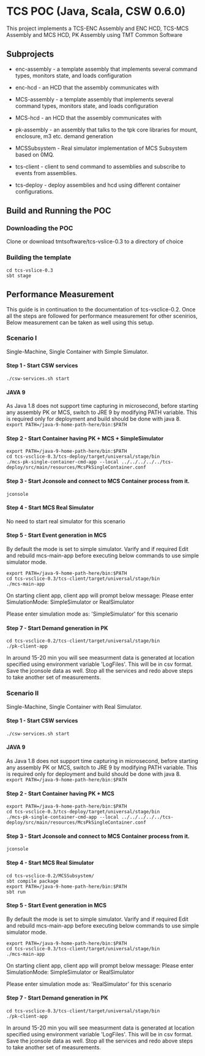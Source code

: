 # TCS POC (Java, Scala, CSW 0.6.0)

This project implements a TCS-ENC Assembly and ENC HCD, TCS-MCS Assembly and MCS HCD, PK Assembly using TMT Common Software

## Subprojects

* enc-assembly - a template assembly that implements several command types, monitors state, and loads configuration

* enc-hcd - an HCD that the assembly communicates with

* MCS-assembly - a template assembly that implements several command types, monitors state, and loads configuration

* MCS-hcd - an HCD that the assembly communicates with

* pk-assembly - an assembly that talks to the tpk core libraries for mount, enclosure, m3 etc. demand generation

* MCSSubsystem - Real simulator implementation of MCS Subsystem based on 0MQ.

* tcs-client - client to send command to assemblies and subscribe to events from assemblies.

* tcs-deploy - deploy assemblies and hcd using different container configurations.

## Build and Running the POC

### Downloading the POC  
Clone or download tmtsoftware/tcs-vslice-0.3 to a directory of choice

### Building the template  
`cd tcs-vslice-0.3`  
`sbt stage`  


## Performance Measurement  
This guide is in continuation to the documentation of tcs-vsclice-0.2. Once all the steps are followed for performance measurement for other scenirios, Below measurement can be taken as well using this setup.

### Scenario I  
Single-Machine, Single Container with Simple Simulator.  

#### Step 1 - Start CSW services  
`./csw-services.sh start`  

#### JAVA 9  
As Java 1.8 does not support time capturing in microsecond, before starting any assembly PK or MCS, switch to JRE 9 by modifying PATH variable. This is required only for deployment and build should be done with java 8.  
`export PATH=/java-9-home-path-here/bin:$PATH`  

#### Step 2 - Start Container having PK + MCS + SimpleSimulator  
`export PATH=/java-9-home-path-here/bin:$PATH`  
`cd tcs-vsclice-0.3/tcs-deploy/target/universal/stage/bin`  
`./mcs-pk-single-container-cmd-app --local ../../../../../tcs-deploy/src/main/resources/McsPkSingleContainer.conf`  
 
#### Step 3 - Start Jconsole and connect to MCS Container process from it.
`jconsole`  

#### Step 4 - Start MCS Real Simulator 
No need to start real simulator for this scenario

#### Step 5 - Start Event generation in MCS  
By default the mode is set to simple simulator. Varify and if required Edit and rebuild mcs-main-app before executing below commands to use simple simulator mode. 

`export PATH=/java-9-home-path-here/bin:$PATH`  
`cd tcs-vsclice-0.3/tcs-client/target/universal/stage/bin`  
`./mcs-main-app`  

On starting client app, client app will prompt below message: Please enter SimulationMode: SimpleSimulator or RealSimulator

Please enter simulation mode as: 'SimpleSimulator' for this scenario


#### Step 7 - Start Demand generation in PK  
`cd tcs-vsclice-0.2/tcs-client/target/universal/stage/bin`  
`./pk-client-app`  

In around 15-20 min you will see measurment data is generated at location specified using environment variable 'LogFiles'. This will be in csv format.
Save the jconsole data as well.
Stop all the services and redo above steps to take another set of measurements.

### Scenario II  
Single-Machine, Single Container with Real Simulator.  

#### Step 1 - Start CSW services  
`./csw-services.sh start`  

#### JAVA 9  
As Java 1.8 does not support time capturing in microsecond, before starting any assembly PK or MCS, switch to JRE 9 by modifying PATH variable. This is required only for deployment and build should be done with java 8.  
`export PATH=/java-9-home-path-here/bin:$PATH`  

#### Step 2 - Start Container having PK + MCS  
`export PATH=/java-9-home-path-here/bin:$PATH`  
`cd tcs-vsclice-0.3/tcs-deploy/target/universal/stage/bin`  
`./mcs-pk-single-container-cmd-app --local ../../../../../tcs-deploy/src/main/resources/McsPkSingleContainer.conf`  
 
#### Step 3 - Start Jconsole and connect to MCS Container process from it.
`jconsole`  

#### Step 4 - Start MCS Real Simulator  
`cd tcs-vsclice-0.2/MCSSubsystem/`  
`sbt compile package`  
`export PATH=/java-9-home-path-here/bin:$PATH`  
`sbt run`  

#### Step 5 - Start Event generation in MCS  
By default the mode is set to simple simulator. Varify and if required Edit and rebuild mcs-main-app before executing below commands to use simple simulator mode. 

`export PATH=/java-9-home-path-here/bin:$PATH`  
`cd tcs-vsclice-0.3/tcs-client/target/universal/stage/bin`  
`./mcs-main-app` 

On starting client app, client app will prompt below message: Please enter SimulationMode: SimpleSimulator or RealSimulator

Please enter simulation mode as: 'RealSimulator' for this scenario

#### Step 7 - Start Demand generation in PK  
`cd tcs-vsclice-0.3/tcs-client/target/universal/stage/bin`  
`./pk-client-app`  

In around 15-20 min you will see measurment data is generated at location specified using environment variable 'LogFiles'. This will be in csv format.
Save the jconsole data as well.
Stop all the services and redo above steps to take another set of measurements.
